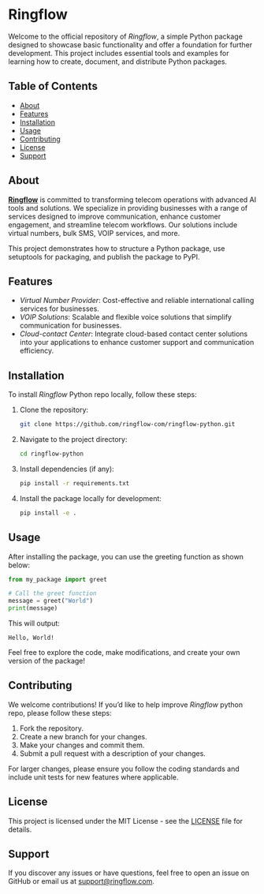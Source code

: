 # Ringflow

Welcome to the official repository of *Ringflow*, a simple Python package designed to showcase basic functionality and offer a foundation for further development. This project includes essential tools and examples for learning how to create, document, and distribute Python packages.

## Table of Contents

- [About](#about)
- [Features](#features)
- [Installation](#installation)
- [Usage](#usage)
- [Contributing](#contributing)
- [License](#license)
- [Support](#support)

## About

**[Ringflow](https://www.ringflow.com/)** is committed to transforming telecom operations with advanced AI tools and solutions. We specialize in providing businesses with a range of services designed to improve communication, enhance customer engagement, and streamline telecom workflows. Our solutions include virtual numbers, bulk SMS, VOIP services, and more.

This project demonstrates how to structure a Python package, use setuptools for packaging, and publish the package to PyPI.

## Features

- *Virtual Number Provider*: Cost-effective and reliable international calling services for businesses.
- *VOIP Solutions*: Scalable and flexible voice solutions that simplify communication for businesses.
- *Cloud-contact Center*: Integrate cloud-based contact center solutions into your applications to enhance customer support and communication efficiency.

## Installation

To install *Ringflow* Python repo locally, follow these steps:

1. Clone the repository:

    ```bash
    git clone https://github.com/ringflow-com/ringflow-python.git
    ```

2. Navigate to the project directory:

    ```bash
    cd ringflow-python
    ```

3. Install dependencies (if any):

    ```bash
    pip install -r requirements.txt
    ```

4. Install the package locally for development:

    ```bash
    pip install -e .
    ```

## Usage

After installing the package, you can use the greeting function as shown below:

```python
from my_package import greet

# Call the greet function
message = greet("World")
print(message)
```

This will output:

```
Hello, World!
```

Feel free to explore the code, make modifications, and create your own version of the package!

## Contributing

We welcome contributions! If you’d like to help improve *Ringflow* python repo, please follow these steps:

1. Fork the repository.
2. Create a new branch for your changes.
3. Make your changes and commit them.
4. Submit a pull request with a description of your changes.

For larger changes, please ensure you follow the coding standards and include unit tests for new features where applicable.

## License

This project is licensed under the MIT License - see the [LICENSE](LICENSE) file for details.

## Support

If you discover any issues or have questions, feel free to open an issue on GitHub or email us at [support@ringflow.com](mailto:support@ringflow.com).
